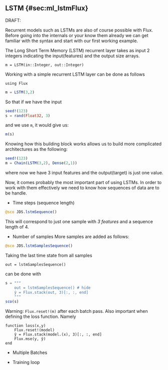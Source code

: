 ## LSTM {#sec:ml_lstmFlux}

DRAFT:

Recurrent models such as LSTMs are also of course possible with Flux.
Before going into the internals or your know them already we can get familiar with the syntax and start with our first working example.

The Long Short Term Memory (LSTM) recurrent layer takes as input 2 integers indicating the input(features) and the output size arrays.

```
m = LSTM(in::Integer, out::Integer)
```

Working with a simple recurrent LSTM layer can be done as follows

```
using Flux
```

```jl
m = LSTM(3,2)
```

So that if we have the input

```jl
seed!(123)
s = rand(Float32, 3)
```

and we use `m`, it would give us:

```jl
m(s)
```

Knowing how this building block works allows us to build more complicated architectures as the following:

```jl
seed!(123)
m = Chain(LSTM(3,2), Dense(2,1))
```

where now we have 3 input features and the output(target) is just one value.

Now, it comes probably the most important part of using LSTMs. In order to work with them effectively we need to know how sequences of data are to be handle.

- Time steps (sequence length)

```jl
@sco JDS.lstmSequence()
```

This will correspond to just one sample with _3 features_ and a sequence length of 4.

- Number of samples
More samples are added as follows:

```jl
@sco JDS.lstmSamplesSequence()
```

Taking the last time state from all samples

```
out = lstmSamplesSequence()
```

can be done with

```jl
s = """
    out = lstmSamplesSequence() # hide
    ŷ = Flux.stack(out, 3)[:, :, end]
    """
sco(s)
```

Warning: `Flux.reset!(m)` after each batch pass. Also important when defining the loss function. Namely

```
function loss(x,y)
    Flux.reset!(model)
    ŷ = Flux.stack(model.(x), 3)[:, :, end]
    Flux.mse(y, ŷ)
end
```

- Multiple Batches

- Training loop
